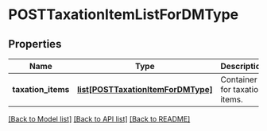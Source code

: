 # POSTTaxationItemListForDMType

## Properties
Name | Type | Description | Notes
------------ | ------------- | ------------- | -------------
**taxation_items** | [**list[POSTTaxationItemForDMType]**](POSTTaxationItemForDMType.md) | Container for taxation items.  | [optional] 

[[Back to Model list]](../README.md#documentation-for-models) [[Back to API list]](../README.md#documentation-for-api-endpoints) [[Back to README]](../README.md)



